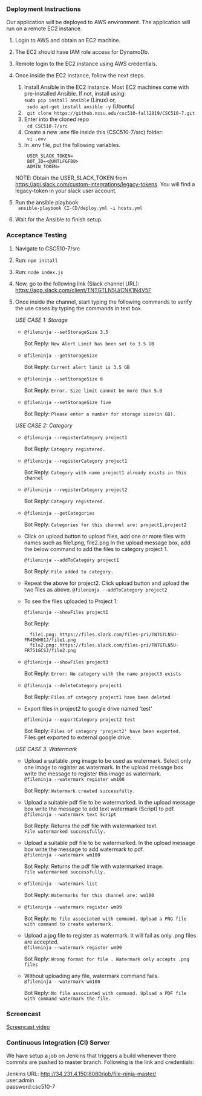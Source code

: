 ### Deployment Instructions

Our application will be deployed to AWS environment. The application will run on a remote EC2 instance. 
1. Login to AWS and obtain an EC2 machine. 
2. The EC2 should have IAM role access for DynamoDb. 
2. Remote login to the EC2 instance using AWS credentials. 

3. Once inside the EC2 instance, follow the next steps.
    1. Install Ansible in the EC2 instance. Most EC2 machines come with pre-installed Ansible. If not, install using:<br>
    ``` sudo pip install ansible ``` (Linux) or,<br>
    ``` sudo apt-get install ansible -y``` (Ubuntu)
    1. ``` git clone https://github.ncsu.edu/csc510-fall2019/CSC510-7.git```
    2. Enter into the cloned repo<br>
    ``` cd CSC510-7/src```
    3. Create a new .env file inside this (CSC510-7/src) folder:<br>
    ``` vi .env```
    4. In .env file, put the following variables.<br>
       ``` 
        USER_SLACK_TOKEN=
        BOT_ID=<@UNTLFGFB8>
        ADMIN_TOKEN=
        ```
    NOTE: Obtain the USER_SLACK_TOKEN from https://api.slack.com/custom-integrations/legacy-tokens. You will find a legacy-token
    in your slack user account.  
5. Run the ansible playbook:<br>
    ``` ansible-playbook CI-CD/deploy.yml -i hosts.yml```
6. Wait for the Ansible to finish setup.


### Acceptance Testing

1. Navigate to CSC510-7/src
2. Run:
    ``npm install``
3. Run:
    ``node index.js``
4. Now, go to the following link (Slack channel URL): <br>
https://app.slack.com/client/TNTGTLN5U/CNK1N4V5F

5. Once inside the channel, start typing the following commands to
verify the use cases by typing the commands in text box.

    *USE CASE 1: Storage*
    
    - ``@fileninja --setStorageSize 3.5``
    
        Bot Reply: ``New Alert Limit has been set to 3.5 GB``
        
    - ``@fileninja --getStorageSize``
    
        Bot Reply: ``Current alert limit is 3.5 GB``
        
    - ``@fileninja --setStorageSize 6``
        
        Bot Reply: ``Error. Size limit cannot be more than 5.0``
        
    - ``@fileninja --setStorageSize five``
        
        Bot Reply: ``Please enter a number for storage size(in GB).``
        
    *USE CASE 2: Category*
    
    - ``@fileninja --registerCategory project1``
    
        Bot Reply: ``Category registered.``
    - ``@fileninja --registerCategory project1``
    
        Bot Reply:
        ``Category with name project1 already exists in this channel``
    - ``@fileninja --registerCategory project2``
    
        Bot Reply: ``Category registered.``
        
    - ``@fileninja --getCategories``
    
        Bot Reply: 
        ``Categories for this channel are: project1,project2``
        
    - Click on upload button to upload files, add one or more files with names such as file1.png, file2.png
      In the upload message box, add the below command to add the files to category project 1.<br>
    
        ``@fileninja --addToCategory project1``
        
        Bot Reply:
        ``File added to category.``
    - Repeat the above for project2. Click upload button and upload the two files as above.
          ``@fileninja --addToCategory project2``
    - To see the files uploaded to Project 1:
    
        ``@fileninja --showFiles project1``
        
        Bot Reply:
        
        ```
          file1.png: https://files.slack.com/files-pri/TNTGTLN5U-FR4EWH01J/file1.png
          file2.png: https://files.slack.com/files-pri/TNTGTLN5U-FR751GCSJ/file2.png
        ```
    - ``@fileninja --showFiles project3``
    
        Bot Reply: ``Error: No category with the name project3 exists``
        
    - ``@fileninja --deleteCategory project1 ``
    
        Bot Reply: ``Files of category project1 have been deleted``
    -   Export files in project2 to google drive named 'test'
    
        ``@fileninja --exportCategory project2 test ``
        
        Bot Reply: ``Files of category 'project2' have been exported.``<br>
        Files get exported to external google drive.
        
    *USE CASE 3: Watermark*
    
    -  Upload a suitable .png image to be used as watermark. Select only one image to register as watermark. In the upload message box write the message to
    register this image as watermark.<br>
        ``@fileninja --watermark register wm100``
   
        Bot Reply: ``Watermark created successfully.``
        
    - Upload a suitable pdf file to be watermarked. In the upload message box write the message to
    add text watermark (Script) to pdf.<br>
      ``@fileninja --watermark text Script``
       
       Bot Reply: Returns the pdf file with watermarked text.<br>
       ``File watermarked successfully.``
    - Upload a suitable pdf file to be watermarked. In the upload message box write the message to
    add watermark to pdf.<br>
    ``@fileninja --watermark wm100``
       
       Bot Reply: Returns the pdf file with watermarked image.<br>
       ``File watermarked successfully.``
       
    - ``@fileninja --watermark list``
       
       Bot Reply: ``Watermarks for this channel are: wm100``
    
    - ``@fileninja --watermark register wm99``
       
       Bot Reply: ``No file associated with command. Upload a PNG file with command to create watermark.``
   
    - Upload a jpg file to register as watermark. It will fail as only .png files are accepted.<br>
        ``@fileninja --watermark register wm99``
       
       Bot Reply: ``Wrong format for file . Watermark only accepts .png files``

    - Without uploading any file, watermark command fails.<br>
        ``@fileninja --watermark wm100``
       
       Bot Reply: ``No file associated with command. Upload a PDF file with command watermark the file.`` 
      
### Screencast

[Screencast video](https://drive.google.com/open?id=1IZliBJ0fsQbgEFl-Zs3dY2j4Mru1YqcX)

    
### Continuous Integration (CI) Server

We have setup a job on Jenkins that triggers a build whenever there commits are pushed to master branch. Following is the link and credentials:

Jenkins URL: http://34.231.4.150:8080/job/file-ninja-master/<br>
user:admin<br>
password:csc510-7


